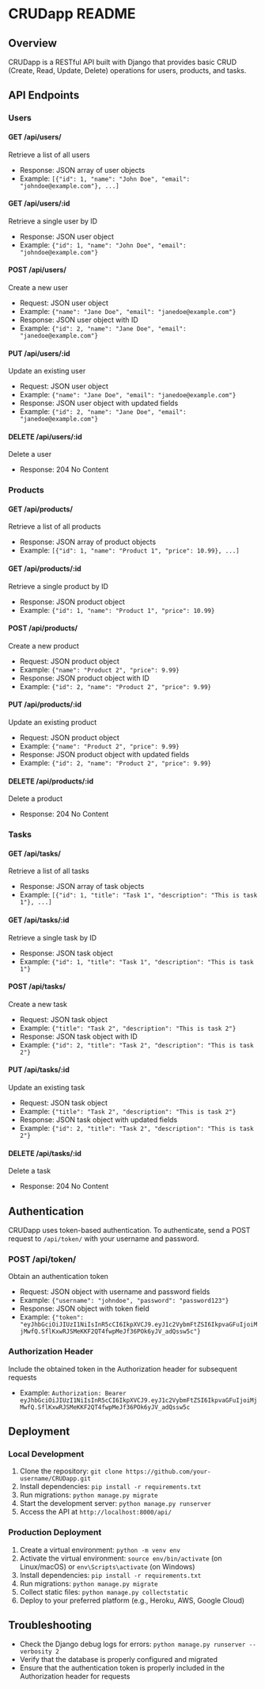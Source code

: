 # CRUDapp README
## Overview
CRUDapp is a RESTful API built with Django that provides basic CRUD (Create, Read, Update, Delete) operations for users, products, and tasks.

## API Endpoints
### Users
#### GET /api/users/
Retrieve a list of all users
* Response: JSON array of user objects
* Example: `[{"id": 1, "name": "John Doe", "email": "johndoe@example.com"}, ...]`

#### GET /api/users/:id
Retrieve a single user by ID
* Response: JSON user object
* Example: `{"id": 1, "name": "John Doe", "email": "johndoe@example.com"}`

#### POST /api/users/
Create a new user
* Request: JSON user object
* Example: `{"name": "Jane Doe", "email": "janedoe@example.com"}`
* Response: JSON user object with ID
* Example: `{"id": 2, "name": "Jane Doe", "email": "janedoe@example.com"}`

#### PUT /api/users/:id
Update an existing user
* Request: JSON user object
* Example: `{"name": "Jane Doe", "email": "janedoe@example.com"}`
* Response: JSON user object with updated fields
* Example: `{"id": 2, "name": "Jane Doe", "email": "janedoe@example.com"}`

#### DELETE /api/users/:id
Delete a user
* Response: 204 No Content

### Products
#### GET /api/products/
Retrieve a list of all products
* Response: JSON array of product objects
* Example: `[{"id": 1, "name": "Product 1", "price": 10.99}, ...]`

#### GET /api/products/:id
Retrieve a single product by ID
* Response: JSON product object
* Example: `{"id": 1, "name": "Product 1", "price": 10.99}`

#### POST /api/products/
Create a new product
* Request: JSON product object
* Example: `{"name": "Product 2", "price": 9.99}`
* Response: JSON product object with ID
* Example: `{"id": 2, "name": "Product 2", "price": 9.99}`

#### PUT /api/products/:id
Update an existing product
* Request: JSON product object
* Example: `{"name": "Product 2", "price": 9.99}`
* Response: JSON product object with updated fields
* Example: `{"id": 2, "name": "Product 2", "price": 9.99}`

#### DELETE /api/products/:id
Delete a product
* Response: 204 No Content

### Tasks
#### GET /api/tasks/
Retrieve a list of all tasks
* Response: JSON array of task objects
* Example: `[{"id": 1, "title": "Task 1", "description": "This is task 1"}, ...]`

#### GET /api/tasks/:id
Retrieve a single task by ID
* Response: JSON task object
* Example: `{"id": 1, "title": "Task 1", "description": "This is task 1"}`

#### POST /api/tasks/
Create a new task
* Request: JSON task object
* Example: `{"title": "Task 2", "description": "This is task 2"}`
* Response: JSON task object with ID
* Example: `{"id": 2, "title": "Task 2", "description": "This is task 2"}`

#### PUT /api/tasks/:id
Update an existing task
* Request: JSON task object
* Example: `{"title": "Task 2", "description": "This is task 2"}`
* Response: JSON task object with updated fields
* Example: `{"id": 2, "title": "Task 2", "description": "This is task 2"}`

#### DELETE /api/tasks/:id
Delete a task
* Response: 204 No Content

## Authentication
CRUDapp uses token-based authentication. To authenticate, send a POST request to `/api/token/` with your username and password.

### POST /api/token/
Obtain an authentication token
* Request: JSON object with username and password fields
* Example: `{"username": "johndoe", "password": "password123"}`
* Response: JSON object with token field
* Example: `{"token": "eyJhbGciOiJIUzI1NiIsInR5cCI6IkpXVCJ9.eyJ1c2VybmFtZSI6IkpvaGFuIjoiMjMwfQ.SflKxwRJSMeKKF2QT4fwpMeJf36POk6yJV_adQssw5c"}`

### Authorization Header
Include the obtained token in the Authorization header for subsequent requests
* Example: `Authorization: Bearer eyJhbGciOiJIUzI1NiIsInR5cCI6IkpXVCJ9.eyJ1c2VybmFtZSI6IkpvaGFuIjoiMjMwfQ.SflKxwRJSMeKKF2QT4fwpMeJf36POk6yJV_adQssw5c`

## Deployment
### Local Development
1. Clone the repository: `git clone https://github.com/your-username/CRUDapp.git`
2. Install dependencies: `pip install -r requirements.txt`
3. Run migrations: `python manage.py migrate`
4. Start the development server: `python manage.py runserver`
5. Access the API at `http://localhost:8000/api/`

### Production Deployment
1. Create a virtual environment: `python -m venv env`
2. Activate the virtual environment: `source env/bin/activate` (on Linux/macOS) or `env\Scripts\activate` (on Windows)
3. Install dependencies: `pip install -r requirements.txt`
4. Run migrations: `python manage.py migrate`
5. Collect static files: `python manage.py collectstatic`
6. Deploy to your preferred platform (e.g., Heroku, AWS, Google Cloud)

## Troubleshooting
* Check the Django debug logs for errors: `python manage.py runserver --verbosity 2`
* Verify that the database is properly configured and migrated
* Ensure that the authentication token is properly included in the Authorization header for requests

